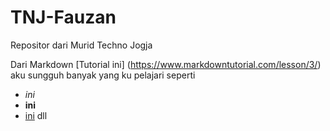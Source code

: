 # TNJ-Fauzan
Repositor dari Murid Techno Jogja

Dari Markdown [Tutorial ini] (https://www.markdowntutorial.com/lesson/3/) aku sungguh banyak yang ku pelajari seperti
- _ini_
- **ini**
- [ini](www.google.com)
  dll
